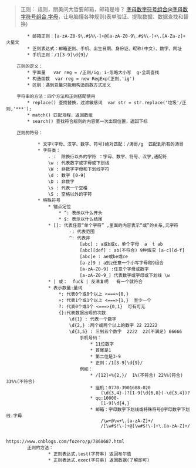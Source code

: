 > 正则：
> 规则，丽美问大哲要邮箱，邮箱是啥？ 字母数字符号组合@字母数字符号组合.字母，让电脑懂各种规则(表单验证、提取数据、数据查找和替换)

            * 邮箱正则：[a-zA-Z0-9\.#$%\-]+@[a-zA-Z0-9\.#$%\-]+\.[A-Za-z]+  火星文
            * 正则表达式：邮箱正则、手机、出生日期、身份证、昵称(中文)、数字、网址
            * 手机正则：/1[3-9]\d{9}/

        正则的定义：
            * 字面量   var reg = /正则/ig; i-忽略大小写  g-全局查找
            * 构造函数  var reg = new RegExp(正则,'ig')
            * 区别：遇到变量只能用构造函数方式定义

        字符串的方法：四个方法和正则搭配使用
            * replace() 查找替换，过滤敏感词  var str = str.replace('垃圾'/正则,'***');
            * match() 匹配规程，返回数组
            * search() 查找符合规则的内容第一次出现位置，返回下标

        正则的符号：

                * 文字(字母、汉字、数字、符号)绝对匹配：/涛哥/g  匹配到所有的涛哥
                * 字符类：
                    . :  除换行以外的字符 ：字母、数字、符号、汉字,通配符
                    \w : 代表数字或字母或下划线
                    \W : 非数字字母和下划线字符
                    \d : 数字 [0-9]
                    \D : 非数字
                    \s : 代表一个空格
                    \S : 空格以外的字符
                * 特殊符号
                    * 锚点定位
                        * ^: 表示以什么开头
                        * $: 表示以什么结尾
                    * []: 代表任意“单个字符” ,里面的内容表示“或”的关系,元字符
                            -: 代表范围
                            ^: 代表非
                                [abc] : a或b或c，单个字母  a  t ab
                                [abc][def] : ab(不符合) 9种情况 [a-c][d-f]
                                [abc]e : ae或be或ce
                                [a-z]9 : a到z任意一个小写字母和9组合
                                [a-zA-Z0-9] :任意个字母或数字
                                [a-zA-Z0-9_] 代表数字或字母或下划线 \w
                    * | 或：  fuck | 反清复明   有一个就符合
                    * 表示数量:量词
                        *: 代表0个或0个以上 <===>{0,}
                        +: 代表1个或1个以上 <===>{1,}  至少一个
                        ?: 代表0个或1个 <===>{0,1}  可有可无
                        {}:代表数据出现的次数
                            \d{1} : 代表一个数字
                            \d{2,} :两个或两个以上的数字 22 22222
                            \d{3,5} : 三到五个数字  2222  22(不满足) 66666
                                手机号码：
                                    * 11位数字
                                    * 首尾是1
                                    * 第二位是3-9
                                    * 正则：/1[3-9]\d{9}/
                                例如：
                                    * /[12]+%{2,}/  1%(不符合) 22%%(符合)  33%%(不符合)
                                    * 座机：0770-3901688-020
                                        (\d{3,4}-)?[1-9]\d{6,8}(-\d{3,4})?
                                    * qq:10000-
                                        [1-9]\d{4,}
                                    * 邮箱：字母数字下划线或特殊符号@字母数字下划线.字母
                                        /\w+@\w+\.[a-zA-Z]+/
                                        /[\w#$!\-]+@[\w#$!\-]+\.[a-zA-Z]+/

                                    https://www.cnblogs.com/fozero/p/7868687.html
            正则的方法：
                    * 正则表达式.test(字符串) 返回布尔值
                    * 正则表达式.exec(字符串) 返回数据(了解即可)
